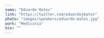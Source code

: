 ```yaml
---
name: "Eduardo Matos"
link: "https://twitter.com/eduardojmatos"
photo: "images/speakers/eduardo-matos.jpg"
work: "Medicinia"
bio: ""
---
```

